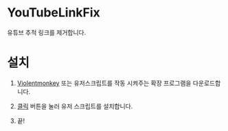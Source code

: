 # YouTubeLinkFix

유튜브 추적 링크를 제거합니다.

# 설치

1. [Violentmonkey](https://violentmonkey.github.io/get-it/) 또는 유저스크립트를 작동 시켜주는 확장 프로그램을 다운로드합니다.

2. [클릭](https://raw.githubusercontent.com/green1052/YouTubeLinkFix/main/YouTubeLinkFix.user.js) 버튼을 눌러 유저 스크립트를 설치합니다.

3. 끝!
